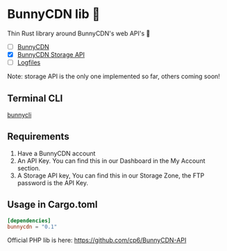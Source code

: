 # BunnyCDN lib 🐰

Thin Rust library around BunnyCDN's web API's 🐇

* [ ] [BunnyCDN](https://docs.bunny.net/reference/bunnynet-api-overview)
* [x] [BunnyCDN Storage API](https://docs.bunny.net/reference/storagezonepublic_index)
* [ ] [Logfiles](https://support.bunnycdn.com/hc/en-us/articles/360018952591-How-do-I-download-my-logs-via-the-API-)

Note: storage API is the only one implemented so far, others coming soon!

## Terminal CLI

[bunnycli](https://github.com/publicarray/bunnycli)

## Requirements

 1. Have a BunnyCDN account
 2. An API Key. You can find this in our Dashboard in the My Account section.
 3. A Storage API key, You can find this in our Storage Zone, the FTP password is the API Key.

## Usage in Cargo.toml

```toml
[dependencies]
bunnycdn = "0.1"
```

Official PHP lib is here: https://github.com/cp6/BunnyCDN-API
